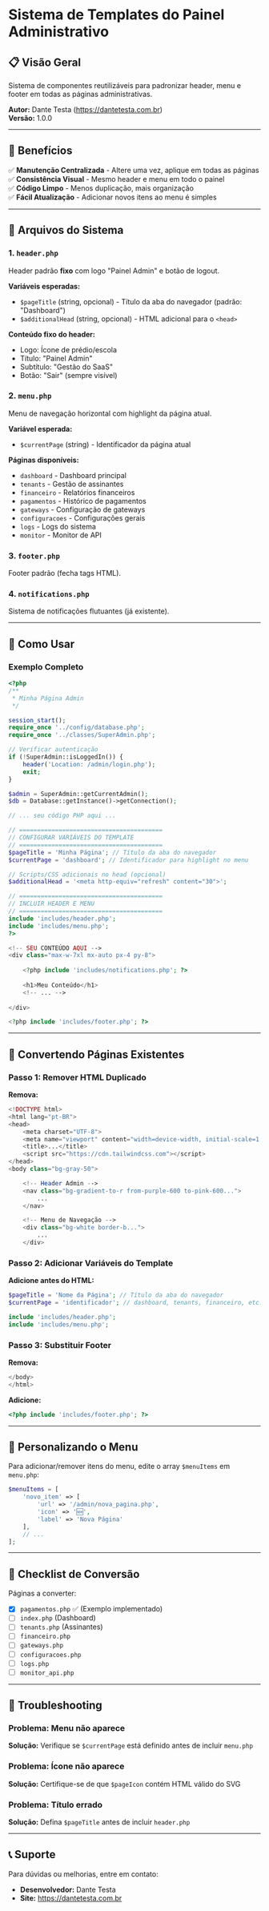 # Sistema de Templates do Painel Administrativo

## 📋 Visão Geral

Sistema de componentes reutilizáveis para padronizar header, menu e footer em todas as páginas administrativas.

**Autor:** Dante Testa (https://dantetesta.com.br)  
**Versão:** 1.0.0

---

## 🎯 Benefícios

✅ **Manutenção Centralizada** - Altere uma vez, aplique em todas as páginas  
✅ **Consistência Visual** - Mesmo header e menu em todo o painel  
✅ **Código Limpo** - Menos duplicação, mais organização  
✅ **Fácil Atualização** - Adicionar novos itens ao menu é simples  

---

## 📁 Arquivos do Sistema

### 1. `header.php`
Header padrão **fixo** com logo "Painel Admin" e botão de logout.

**Variáveis esperadas:**
- `$pageTitle` (string, opcional) - Título da aba do navegador (padrão: "Dashboard")
- `$additionalHead` (string, opcional) - HTML adicional para o `<head>`

**Conteúdo fixo do header:**
- Logo: Ícone de prédio/escola
- Título: "Painel Admin"
- Subtítulo: "Gestão do SaaS"
- Botão: "Sair" (sempre visível)

### 2. `menu.php`
Menu de navegação horizontal com highlight da página atual.

**Variável esperada:**
- `$currentPage` (string) - Identificador da página atual

**Páginas disponíveis:**
- `dashboard` - Dashboard principal
- `tenants` - Gestão de assinantes
- `financeiro` - Relatórios financeiros
- `pagamentos` - Histórico de pagamentos
- `gateways` - Configuração de gateways
- `configuracoes` - Configurações gerais
- `logs` - Logs do sistema
- `monitor` - Monitor de API

### 3. `footer.php`
Footer padrão (fecha tags HTML).

### 4. `notifications.php`
Sistema de notificações flutuantes (já existente).

---

## 🔧 Como Usar

### Exemplo Completo

```php
<?php
/**
 * Minha Página Admin
 */

session_start();
require_once '../config/database.php';
require_once '../classes/SuperAdmin.php';

// Verificar autenticação
if (!SuperAdmin::isLoggedIn()) {
    header('Location: /admin/login.php');
    exit;
}

$admin = SuperAdmin::getCurrentAdmin();
$db = Database::getInstance()->getConnection();

// ... seu código PHP aqui ...

// ========================================
// CONFIGURAR VARIÁVEIS DO TEMPLATE
// ========================================
$pageTitle = 'Minha Página'; // Título da aba do navegador
$currentPage = 'dashboard'; // Identificador para highlight no menu

// Scripts/CSS adicionais no head (opcional)
$additionalHead = '<meta http-equiv="refresh" content="30">';

// ========================================
// INCLUIR HEADER E MENU
// ========================================
include 'includes/header.php';
include 'includes/menu.php';
?>

<!-- SEU CONTEÚDO AQUI -->
<div class="max-w-7xl mx-auto px-4 py-8">
    
    <?php include 'includes/notifications.php'; ?>
    
    <h1>Meu Conteúdo</h1>
    <!-- ... -->
    
</div>

<?php include 'includes/footer.php'; ?>
```

---

## 🔄 Convertendo Páginas Existentes

### Passo 1: Remover HTML Duplicado

**Remova:**
```php
<!DOCTYPE html>
<html lang="pt-BR">
<head>
    <meta charset="UTF-8">
    <meta name="viewport" content="width=device-width, initial-scale=1.0">
    <title>...</title>
    <script src="https://cdn.tailwindcss.com"></script>
</head>
<body class="bg-gray-50">

    <!-- Header Admin -->
    <nav class="bg-gradient-to-r from-purple-600 to-pink-600...">
        ...
    </nav>

    <!-- Menu de Navegação -->
    <div class="bg-white border-b...">
        ...
    </div>
```

### Passo 2: Adicionar Variáveis do Template

**Adicione antes do HTML:**
```php
$pageTitle = 'Nome da Página'; // Título da aba do navegador
$currentPage = 'identificador'; // dashboard, tenants, financeiro, etc.

include 'includes/header.php';
include 'includes/menu.php';
```

### Passo 3: Substituir Footer

**Remova:**
```php
</body>
</html>
```

**Adicione:**
```php
<?php include 'includes/footer.php'; ?>
```

---

## 🎨 Personalizando o Menu

Para adicionar/remover itens do menu, edite o array `$menuItems` em `menu.php`:

```php
$menuItems = [
    'novo_item' => [
        'url' => '/admin/nova_pagina.php',
        'icon' => '🆕',
        'label' => 'Nova Página'
    ],
    // ...
];
```

---

## 📝 Checklist de Conversão

Páginas a converter:

- [x] `pagamentos.php` ✅ (Exemplo implementado)
- [ ] `index.php` (Dashboard)
- [ ] `tenants.php` (Assinantes)
- [ ] `financeiro.php`
- [ ] `gateways.php`
- [ ] `configuracoes.php`
- [ ] `logs.php`
- [ ] `monitor_api.php`

---

## 🐛 Troubleshooting

### Problema: Menu não aparece
**Solução:** Verifique se `$currentPage` está definido antes de incluir `menu.php`

### Problema: Ícone não aparece
**Solução:** Certifique-se de que `$pageIcon` contém HTML válido do SVG

### Problema: Título errado
**Solução:** Defina `$pageTitle` antes de incluir `header.php`

---

## 📞 Suporte

Para dúvidas ou melhorias, entre em contato:
- **Desenvolvedor:** Dante Testa
- **Site:** https://dantetesta.com.br
